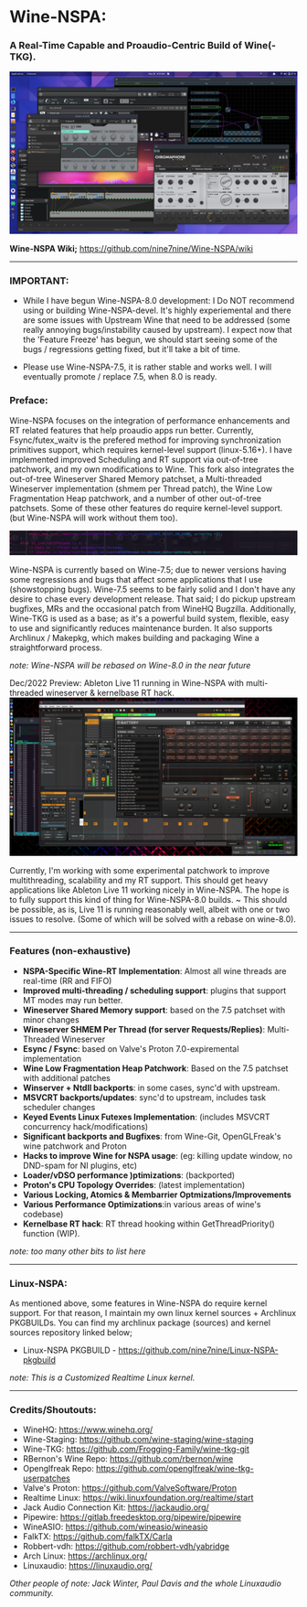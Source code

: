 # Wine-NSPA:
### A Real-Time Capable and Proaudio-Centric Build of Wine(-TKG).

![My Image](/examples/images/Wine-NSPA_desktop.png)

__Wine-NSPA Wiki;__ https://github.com/nine7nine/Wine-NSPA/wiki
_________________________

### IMPORTANT:

 - While I have begun Wine-NSPA-8.0 development: I Do NOT recommend using or building Wine-NSPA-devel. It's highly experiemental and there are some issues with Upstream Wine that need to be addressed (some really annoying bugs/instability caused by upstream). I expect now that the 'Feature Freeze' has begun, we should start seeing some of the bugs / regressions getting fixed, but it'll take a bit of time.

 -  Please use Wine-NSPA-7.5, it is rather stable and works well. I will eventually promote / replace 7.5, when 8.0 is ready.

### Preface:

Wine-NSPA focuses on the integration of performance enhancements and RT related features that help proaudio apps run better. Currently, Fsync/futex_waitv is the prefered method for improving synchronization primitives support, which requires kernel-level support (linux-5.16+). I have implemented improved Scheduling and RT support via out-of-tree patchwork, and my own modifications to Wine. This fork also integrates the out-of-tree Wineserver Shared Memory patchset, a Multi-threaded Wineserver implementation (shmem per Thread patch), the Wine Low Fragmentation Heap patchwork, and a number of other out-of-tree patchsets. Some of these other features do require kernel-level support. (but Wine-NSPA will work without them too).

![](https://github.com/nine7nine/Wine-NSPA/blob/main/examples/images/terminal-banner.png)

Wine-NSPA is currently based on Wine-7.5; due to newer versions having some regressions and bugs that affect some applications that I use (showstopping bugs). Wine-7.5 seems to be fairly solid and I don't have any desire to chase every development release. That said; I do pickup upstream bugfixes, MRs and the occasional patch from WineHQ Bugzilla. Additionally, Wine-TKG is used as a base; as it's a powerful build system, flexible, easy to use and significantly reduces maintenance burden. It also supports Archlinux / Makepkg, which makes building and packaging Wine a straightforward process.

*note: Wine-NSPA will be rebased on Wine-8.0 in the near future*

Dec/2022 Preview: Ableton Live 11 running in Wine-NSPA with multi-threaded wineserver & kernelbase RT hack.
![](https://github.com/nine7nine/Wine-NSPA/blob/main/examples/images/Live11.png)

Currently, I'm working with some experimental patchwork to improve multithreading, scalability and my RT support. This should get heavy applications like Ableton Live 11 working nicely in Wine-NSPA. The hope is to fully support this kind of thing for Wine-NSPA-8.0 builds. ~ This should be possible, as is, Live 11 is running reasonably well, albeit with one or two issues to resolve. (Some of which will be solved with a rebase on wine-8.0).

_________________________

### Features (non-exhaustive)

* **NSPA-Specific Wine-RT Implementation**: Almost all wine threads are real-time (RR and FIFO)
* **Improved multi-threading / scheduling support**: plugins that support MT modes may run better.
* **Wineserver Shared Memory support**: based on the 7.5 patchset with minor changes
* **Wineserver SHMEM Per Thread (for server Requests/Replies)**: Multi-Threaded Wineserver
* **Esync / Fsync**: based on Valve's Proton 7.0-expiremental implementation
* **Wine Low Fragmentation Heap Patchwork**: Based on the 7.5 patchset with additional patches
* **Winserver + Ntdll backports**: in some cases, sync'd with upstream.
* **MSVCRT backports/updates**: sync'd to upstream, includes task scheduler changes
* **Keyed Events Linux Futexes Implementation**: (includes MSVCRT concurrency hack/modifications)
* **Significant backports and Bugfixes**: from Wine-Git, OpenGLFreak's wine patchwork and Proton
* **Hacks to improve Wine for NSPA usage**: (eg: killing update window, no DND-spam for NI plugins, etc)
* **Loader/vDSO performance )ptimizations**: (backported)
* **Proton's CPU Topology Overrides**: (latest implementation)
* **Various Locking, Atomics & Membarrier Optmizations/Improvements**
* **Various Performance Optimizations**:in various areas of wine's codebase)
* **Kernelbase RT hack**: RT thread hooking within GetThreadPriority() function (WIP). 

*note: too many other bits to list here*
_________________________

### Linux-NSPA:

As mentioned above, some features in Wine-NSPA do require kernel support. For that reason, I maintain my own linux kernel sources + Archlinux 
PKGBUILDs. You can find my archlinux package (sources) and kernel sources repository linked below;

* Linux-NSPA PKGBUILD - https://github.com/nine7nine/Linux-NSPA-pkgbuild

_note: This is a Customized Realtime Linux kernel._
_________________________

### Credits/Shoutouts:

* WineHQ: https://www.winehq.org/
* Wine-Staging: https://github.com/wine-staging/wine-staging
* Wine-TKG: https://github.com/Frogging-Family/wine-tkg-git
* RBernon's Wine Repo: https://github.com/rbernon/wine
* Openglfreak Repo: https://github.com/openglfreak/wine-tkg-userpatches
* Valve's Proton: https://github.com/ValveSoftware/Proton
* Realtime Linux: https://wiki.linuxfoundation.org/realtime/start
* Jack Audio Connection Kit: https://jackaudio.org/
* Pipewire: https://gitlab.freedesktop.org/pipewire/pipewire
* WineASIO: https://github.com/wineasio/wineasio
* FalkTX: https://github.com/falkTX/Carla
* Robbert-vdh: https://github.com/robbert-vdh/yabridge
* Arch Linux: https://archlinux.org/
* Linuxaudio: https://linuxaudio.org/

_Other people of note: Jack Winter, Paul Davis and the whole Linuxaudio community._

